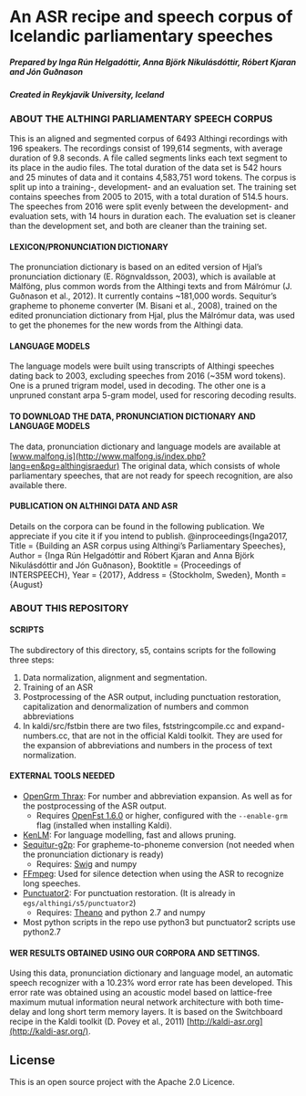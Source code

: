 # An ASR recipe and speech corpus of Icelandic parliamentary speeches
##### Prepared by Inga Rún Helgadóttir, Anna Björk Nikulásdóttir, Róbert Kjaran and Jón Guðnason
##### Created in Reykjavik University, Iceland


### ABOUT THE ALTHINGI PARLIAMENTARY SPEECH CORPUS

This is an aligned and segmented corpus of 6493 Althingi recordings with 196 speakers. The recordings consist of 199,614 segments, with average duration of 9.8 seconds. A file called segments links each text segment to its place in the audio files. The total duration of the data set is 542 hours and 25 minutes of data and it contains 4,583,751 word tokens.
The corpus is split up into a training-, development- and an evaluation set. The training set contains speeches from 2005 to 2015, with a total duration of 514.5 hours. The speeches from 2016 were split evenly between the development- and evaluation sets, with 14 hours in duration each. The evaluation set is cleaner than the development set, and both are cleaner than the training set.

#### LEXICON/PRONUNCIATION DICTIONARY

The pronunciation dictionary is based on an edited version of Hjal’s pronunciation dictionary (E. Rögnvaldsson, 2003), which is available at Málföng, plus common words from the Althingi texts and from Málrómur (J. Guðnason et al., 2012). It currently contains ~181,000 words. Sequitur’s grapheme to phoneme converter (M. Bisani et al., 2008), trained on the edited pronunciation dictionary from Hjal, plus the Málrómur data, was used to get the phonemes for the new words from the Althingi data. 

#### LANGUAGE MODELS

The language models were built using transcripts of Althingi speeches dating back to 2003, excluding speeches from 2016 (~35M word tokens). One is a pruned trigram model, used in decoding. The other one is a unpruned constant arpa 5-gram model, used for rescoring decoding results. 

#### TO DOWNLOAD THE DATA, PRONUNCIATION DICTIONARY AND LANGUAGE MODELS

The data, pronunciation dictionary and language models are available at [www.malfong.is](http://www.malfong.is/index.php?lang=en&pg=althingisraedur)
The original data, which consists of whole parliamentary speeches, that are not ready for speech recognition, are also available there.

#### PUBLICATION ON ALTHINGI DATA AND ASR #####
Details on the corpora can be found in the following publication. We appreciate if you cite it if you intend to publish.
@inproceedings{Inga2017,
        Title = {Building an ASR corpus using Althingi’s Parliamentary Speeches},
        Author = {Inga Rún Helgadóttir and Róbert Kjaran and Anna Björk Nikulásdóttir and Jón Guðnason},
        Booktitle = {Proceedings of INTERSPEECH},
        Year = {2017},
        Address = {Stockholm, Sweden},
        Month = {August}

### ABOUT THIS REPOSITORY

#### SCRIPTS
The subdirectory of this directory, s5, contains scripts for the following three steps:
1) Data normalization, alignment and segmentation.
2) Training of an ASR
3) Postprocessing of the ASR output, including punctuation restoration, capitalization and denormalization of numbers and common abbreviations
4) In kaldi/src/fstbin there are two files, fststringcompile.cc and expand-numbers.cc, that are not in the official Kaldi toolkit. They are used for the expansion of abbreviations and numbers in the process of text normalization.

#### EXTERNAL TOOLS NEEDED

- [OpenGrm Thrax](http://www.opengrm.org/): For number and abbreviation expansion. As well as for the postprocessing of the ASR output.
  - Requires [OpenFst 1.6.0](http://www.openfst.org/twiki/bin/view/FST/WebHome) or higher, configured with the ```--enable-grm``` flag (installed when installing Kaldi).
- [KenLM](https://kheafield.com/code/kenlm/): For language modelling, fast and allows pruning.
- [Sequitur-g2p](https://github.com/sequitur-g2p/sequitur-g2p): For grapheme-to-phoneme conversion (not needed when the pronunciation dictionary is ready)
  - Requires: [Swig](http://www.swig.org) and numpy
- [FFmpeg](https://ffmpeg.org/): Used for silence detection when using the ASR to recognize long speeches.
- [Punctuator2](https://ffmpeg.org/):  For punctuation restoration. (It is already in ```egs/althingi/s5/punctuator2```)
  - Requires: [Theano](https://github.com/Theano/Theano) and python 2.7 and numpy
- Most python scripts in the repo use python3 but punctuator2 scripts use python2.7

#### WER RESULTS OBTAINED USING OUR CORPORA AND SETTINGS.

Using this data, pronunciation dictionary and language model, an automatic speech recognizer with a 10.23% word error rate has been developed. This error rate was obtained using an acoustic model based on lattice-free maximum mutual information neural network architecture with both time-delay and long short term memory layers. It is based on the Switchboard recipe in the Kaldi toolkit (D. Povey et al., 2011) [http://kaldi-asr.org](http://kaldi-asr.org/).

License
----
This is an open source project with the Apache 2.0 Licence.
